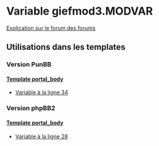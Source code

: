 # Variable giefmod3.MODVAR
[Explication sur le forum des forums](http://forum.forumactif.com/t294113-listing-des-variables#giefmod3.MODVAR)
## Utilisations dans les templates
### Version PunBB
#### [Template portal_body](punbb/portal_body.md)
* [Variable à la ligne 34](../punbb/portal_body.tpl#L34)
### Version phpBB2
#### [Template portal_body](subsilver/portal_body.md)
* [Variable à la ligne 28](../subsilver/portal_body.tpl#L28)